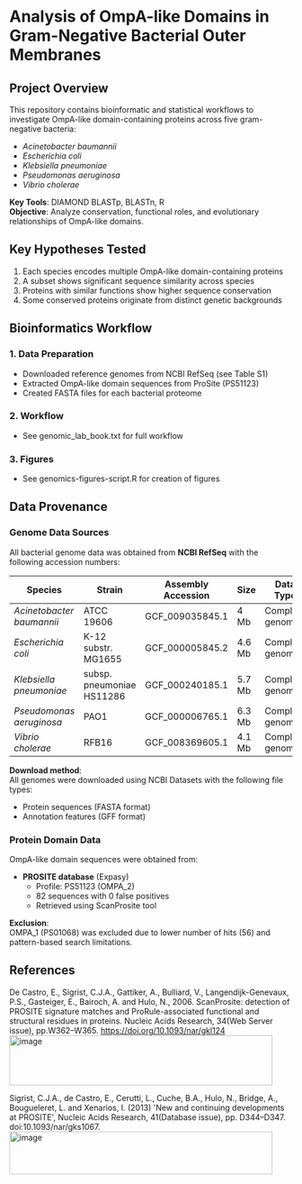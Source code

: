 # Analysis of OmpA-like Domains in Gram-Negative Bacterial Outer Membranes

## Project Overview
This repository contains bioinformatic and statistical workflows to investigate OmpA-like domain-containing proteins across five gram-negative bacteria:
- *Acinetobacter baumannii*  
- *Escherichia coli*  
- *Klebsiella pneumoniae*  
- *Pseudomonas aeruginosa*  
- *Vibrio cholerae*  

**Key Tools**: DIAMOND BLASTp, BLASTn, R  
**Objective**: Analyze conservation, functional roles, and evolutionary relationships of OmpA-like domains.

## Key Hypotheses Tested
1. Each species encodes multiple OmpA-like domain-containing proteins
2. A subset shows significant sequence similarity across species
3. Proteins with similar functions show higher sequence conservation
4. Some conserved proteins originate from distinct genetic backgrounds


## Bioinformatics Workflow

### 1. Data Preparation
- Downloaded reference genomes from NCBI RefSeq (see Table S1)
- Extracted OmpA-like domain sequences from ProSite (PS51123)
- Created FASTA files for each bacterial proteome

### 2. Workflow
- See genomic_lab_book.txt for full workflow

### 3. Figures
- See genomics-figures-script.R for creation of figures

## Data Provenance

### Genome Data Sources
All bacterial genome data was obtained from **NCBI RefSeq** with the following accession numbers:

| Species | Strain | Assembly Accession | Size | Data Type |
|---------|--------|--------------------|------|-----------|
| _Acinetobacter baumannii_ | ATCC 19606 | GCF_009035845.1 | 4 Mb | Complete genome |
| _Escherichia coli_ | K-12 substr. MG1655 | GCF_000005845.2 | 4.6 Mb | Complete genome |
| _Klebsiella pneumoniae_ | subsp. pneumoniae HS11286 | GCF_000240185.1 | 5.7 Mb | Complete genome |
| _Pseudomonas aeruginosa_ | PAO1 | GCF_000006765.1 | 6.3 Mb | Complete genome |
| _Vibrio cholerae_ | RFB16 | GCF_008369605.1 | 4.1 Mb | Complete genome |

**Download method**:  
All genomes were downloaded using NCBI Datasets with the following file types:
- Protein sequences (FASTA format)
- Annotation features (GFF format)

### Protein Domain Data
OmpA-like domain sequences were obtained from:
- **PROSITE database** (Expasy)  
  - Profile: PS51123 (OMPA_2)  
  - 82 sequences with 0 false positives  
  - Retrieved using ScanProsite tool  

**Exclusion**:  
OMPA_1 (PS01068) was excluded due to lower number of hits (56) and pattern-based search limitations.

## References

De Castro, E., Sigrist, C.J.A., Gattiker, A., Bulliard, V., Langendijk-Genevaux, P.S., Gasteiger, E., Bairoch, A. and Hulo, N., 2006. ScanProsite: detection of PROSITE signature matches and ProRule-associated functional and structural residues in proteins. Nucleic Acids Research, 34(Web Server issue), pp.W362–W365. https://doi.org/10.1093/nar/gkl124<img width="468" height="89" alt="image" src="https://github.com/user-attachments/assets/17143e21-8a91-4689-ab7e-2b33424fb638" />


Sigrist, C.J.A., de Castro, E., Cerutti, L., Cuche, B.A., Hulo, N., Bridge, A., Bougueleret, L. and Xenarios, I. (2013) 'New and continuing developments at PROSITE', Nucleic Acids Research, 41(Database issue), pp. D344–D347. doi:10.1093/nar/gks1067.<img width="468" height="76" alt="image" src="https://github.com/user-attachments/assets/dd5419aa-cd12-4cb9-b933-a3f82a65f168" />




